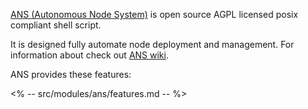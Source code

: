 [ANS (Autonomous Node System)](https://github.com/cryon-io/ans) is open source AGPL licensed posix compliant shell script. 

It is designed fully automate node deployment and management. For information about check out [ANS wiki](https://github.com/cryon-io/ans/wiki).

ANS provides these features:

<% -- src/modules/ans/features.md -- %>